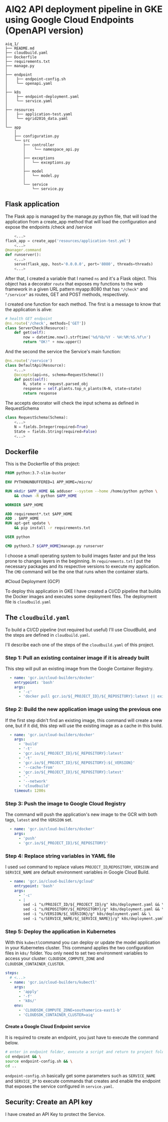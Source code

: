 # AIQ2 API deployment pipeline in GKE using Google Cloud Endpoints (OpenAPI version)

````
aiq_1/
├── README.md
├── cloudbuild.yaml
├── Dockerfile
├── requirements.txt
├── manage.py
│
├── endpoint
│    ├── endpoint-config.sh
│    └── openapi.yaml
│
├── k8s
│    ├── endpoint-deployment.yaml
│    └── service.yaml
│
├── resources
│    ├── application-test.yaml
│    └── egrid2016_data.yaml
│
└── app
    │ 
    ├── configuration.py
    └── src 
        ├── controller
        │    └── namespace_api.py
        │ 
        ├── exceptions
        │   └── exceptions.py
        │ 
        ├── model
        │   └── model.py
        │ 
        └── service
            └── service.py

````
## Flask application

The Flask app is managed by the manage.py python file, that will load the application from a create_app method that 
will load the configuration and expose the endpoints /check and /service 

```python
    <...>
flask_app = create_app('resources/application-test.yml')
    <...>
@manager.command
def runserver():
    <...>
    serve(flask_app, host='0.0.0.0', port='8080', threads=threads)
    <...>
```

After that, I created a variable that I named `ns` and it's a Flask object. This object has a
decorator `route` that exposes my functions to
 the web framework in a given URL pattern myapp:8080
  that has `"/check"` and `"/service"` as routes, GET and POST methods, respectively. 

I created one function for each method. The first is a message to know that the application is alive:

```python
# health GET endpoint
@ns.route('/check', methods=['GET'])
class ServerCheck(Resource):
    def get(self):
        now = datetime.now().strftime('%d/%b/%Y - %H:%M:%S.%f\n')
        return "OK!" + now.upper()
```

And the second the service the Service's main function:

```python
@ns.route('/service')
class DefaultApi(Resource):
    <...>
    @accepts(api=ns, schema=RequestSchema())
    def post(self):
        N, state = request.parsed_obj
        response = self.plants.top_n_plants(N=N, state=state)
        return response
```

The accepts decorator will check the input schema as defined in RequestSchema

```python
class RequestSchema(Schema):
    <...>
    N = fields.Integer(required=True)
    State = fields.String(required=False)
    <...>    
```

## Dockerfile
This is the Dockerfile of this project:

```dockerfile
FROM python:3.7-slim-buster

ENV PYTHONUNBUFFERED=1 APP_HOME=/micro/

RUN mkdir $APP_HOME && adduser --system --home /home/python python \
    && chown -R python $APP_HOME

WORKDIR $APP_HOME

ADD requirement*.txt $APP_HOME
ADD . $APP_HOME
RUN apt-get update \
    && pip install -r requirements.txt

USER python

CMD python3.7 ${APP_HOME}manage.py runserver
```

I choose a small operating system to build images faster and put the less prone to changes layers in the beginning.
In `requirements.txt` I put the necessary packages and its respective versions to execute my application.
The `CMD` command will be the one that runs when the container starts.


#Cloud Deployment (GCP)

To deploy this application in GKE I have created a CI/CD pipeline that builds the Docker images and executes 
some deployment files.
The deployment file is `cloudbuild.yaml`

## The `cloudbuild.yaml`

To build a CI/CD pipeline (not required but useful) I'll use CloudBuild, and the steps are
defined in `cloudbuild.yaml`. 

I'll describe each one of the steps of the `cloudbuild.yaml` of this project.

### Step 1: Pull an existing container image if it is already built

This step will pull an existing image from the Google Container Registry.

```yaml
  - name: 'gcr.io/cloud-builders/docker'
    entrypoint: 'bash'
    args:
      - '-c'
      - 'docker pull gcr.io/${_PROJECT_ID}/${_REPOSITORY}:latest || exit 0'
```


### Step 2:  Build the new application image using the previous one

If the first step didn't find an existing image, this command will create a new one, but if it did, this step
will use the existing image as a cache in this build.

```yaml
  - name: 'gcr.io/cloud-builders/docker'
    args:
      - 'build'
      - '-t'
      - 'gcr.io/${_PROJECT_ID}/${_REPOSITORY}:latest'
      - '-t'
      - 'gcr.io/${_PROJECT_ID}/${_REPOSITORY}:${_VERSION}'
      - '--cache-from'
      - 'gcr.io/${_PROJECT_ID}/${_REPOSITORY}:latest'
      - '.'
      - '--network'
      - 'cloudbuild'
    timeout: 1200s
```
### Step 3: Push the image to Google Cloud Registry

The command will push the application's new image to the GCR with
both tags, `latest` and the `VERSION` set.

```yaml
  - name: 'gcr.io/cloud-builders/docker'
    args:
      - 'push'
      - 'gcr.io/${_PROJECT_ID}/${_REPOSITORY}'
```

### Step 4: Replace string variables in YAML file
I used `sed` command to replace values `PROJECT_ID`,`REPOSITORY`, `VERSION` and `SERVICE_NAME`  are default environment variables in Google Cloud Build.

```yaml
  - name: 'gcr.io/cloud-builders/gcloud'
    entrypoint: 'bash'
    args:
      - '-c'
      - |
        sed -i "s/PROJECT_ID/${_PROJECT_ID}/g" k8s/deployment.yaml && \
        sed -i "s/REPOSITORY/${_REPOSITORY}/g" k8s/deployment.yaml && \
        sed -i "s/VERSION/${_VERSION}/g" k8s/deployment.yaml && \
        sed -i "s/SERVICE_NAME/${_SERVICE_NAME}}/g" k8s/deployment.yaml
```

### Step 5: Deploy the application in Kubernetes

With this `kubectl`command you can deploy or update the model application in your Kubernetes cluster.
This command applies the two configuration files in `k8s/` folder. You only need to set two environment variables
to access your cluster: `CLOUDSDK_COMPUTE_ZONE` and `CLOUDSDK_CONTAINER_CLUSTER`.
```yaml
steps:
  # <...>
  - name: 'gcr.io/cloud-builders/kubectl'
    args:
      - 'apply'
      - '-f'
      - 'k8s/'
    env:
      - 'CLOUDSDK_COMPUTE_ZONE=southamerica-east1-b'
      - 'CLOUDSDK_CONTAINER_CLUSTER=aiq'
```

#### Create a Google Cloud Endpoint service

It is required to create an endpoint,  you just have to execute the command below.

```bash
# enter in endpoint folder, execute a script and return to project folder
cd endpoint && \
source endpoint-config.sh && \
cd ..
```
`endpoint-config.sh` basically get some parameters such as `SERVICE_NAME` and `SERVICE_IP` to 
execute commands that creates and enable the endpoint that exposes the service configured in `service.yaml`.


## Security: Create an API key

I have created an API Key to protect the Service.